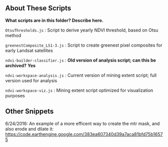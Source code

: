 ## About These Scripts

**What scripts are in this folder? Describe here.**

`OtsuThresholds.js` : Script to derive yearly NDVI threshold, based on Otsu method

`greenestComposite_LS1-3.js` : Script to create greenest pixel composites for early Landsat satellites

`ndvi-builder-classifier.js` : **Old version of analysis script; can this be archived?**  **Yes**

`ndvi-workspace-analysis.js` : Current version of mining extent script; full version used for analysis

`ndvi-workspace-viz.js` : Mining extent script optimized for visualization purposes

## Other Snippets

6/24/2016: An example of a more efficent way to create the mtr mask, and also erode and dilate it:
https://code.earthengine.google.com/383ea607340d39a7aca81bfd75b16575
